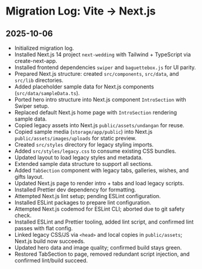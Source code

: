 # Migration Log: Vite -> Next.js

## 2025-10-06
- Initialized migration log.
- Installed Next.js 14 project `next-wedding` with Tailwind + TypeScript via create-next-app.
- Installed frontend dependencies `swiper` and `baguettebox.js` for UI parity.
- Prepared Next.js structure: created `src/components`, `src/data`, and `src/lib` directories.
- Added placeholder sample data for Next.js components (`src/data/sampleData.ts`).
- Ported hero intro structure into Next.js component `IntroSection` with Swiper setup.
- Replaced default Next.js home page with `IntroSection` rendering sample data.
- Copied legacy assets into Next.js `public/assets/undangan` for reuse.
- Copied sample media (`storage/app/public`) into Next.js `public/assets/images/uploads` for static preview.
- Created `src/styles` directory for legacy styling imports.
- Added `src/styles/legacy.css` to consume existing CSS bundles.
- Updated layout to load legacy styles and metadata.
- Extended sample data structure to support all sections.
- Added `TabSection` component with legacy tabs, galleries, wishes, and gifts layout.
- Updated Next.js page to render intro + tabs and load legacy scripts.
- Installed Prettier dev dependency for formatting.
- Attempted Next.js lint setup; pending ESLint configuration.
- Installed ESLint packages to prepare lint configuration.
- Attempted Next.js codemod for ESLint CLI; aborted due to git safety check.
- Installed ESLint and Prettier tooling, added lint script, and confirmed lint passes with flat config.
- Linked legacy CSS/JS via `<head>` and local copies in `public/assets`; Next.js build now succeeds.
- Updated hero data and image quality; confirmed build stays green.
- Restored TabSection to page, removed redundant script injection, and confirmed lint/build succeed.
